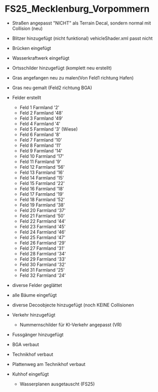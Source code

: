 # FS25_Mecklenburg_Vorpommern
 
- Straßen angepasst "NICHT" als Terrain Decal, sondern normal mit Collision (neu)
- Blitzer hinzugefügt (nicht funktional) vehicleShader.xml passt nicht
- Brücken eingefügt
- Wasserkraftwerk eingefügt
- Ortsschilder hinzugefügt (komplett neu erstellt)
- Gras angefangen neu zu malen(Von Feld1 richtung Hafen)
- Gras neu gemalt (Feld2 richtung BGA)
		
- Felder erstellt
	- Feld 1	Farmland '2'
	- Feld 2	Farmland '48'
	- Feld 3	Farmland '49'
	- Feld 4	Farmland '4'
	- Feld 5	Farmland '3' (Wiese)
	- Feld 6	Farmland '8'
	- Feld 7	Farmland '10'
	- Feld 8	Farmland '11'
	- Feld 9	Farmland '14'
	- Feld 10	Farmland '17'
	- Feld 11	Farmland '9'
	- Feld 12	Farmland '56'
	- Feld 13	Farmland '16'
	- Feld 14	Farmland '15'
	- Feld 15	Farmland '22'
	- Feld 16	Farmland '18'
	- Feld 17	Farmland '19'
	- Feld 18	Farmland '52'
	- Feld 19	Farmland '38'
	- Feld 20	Farmland '37'
	- Feld 21	Farmland '50'
	- Feld 22	Farmland '44'
	- Feld 23	Farmland '45'
	- Feld 24	Farmland '46'
	- Feld 25	Farmland '47'
	- Feld 26	Farmland '29'
	- Feld 27	Farmland '31'
	- Feld 28	Farmland '34'
	- Feld 29	Farmland '33'
	- Feld 30	Farmland '32'
	- Feld 31	Farmland '25'
	- Feld 32	Farmland '24'
	
- diverse Felder geglättet
- alle Bäume eingefügt
- diverse Decoobjecte hinzugefügt (noch KEINE Collisionen
- Verkehr hinzugefügt
	- Nummernschilder für KI-Verkehr angepasst (VR)
- Fussgänger hinzugefügt
- BGA verbaut
- Technikhof verbaut
- Plattenweg am Technikhof verbaut
- Kuhhof eingefügt
	- Wasserplanen ausgetauscht (FS25)	
